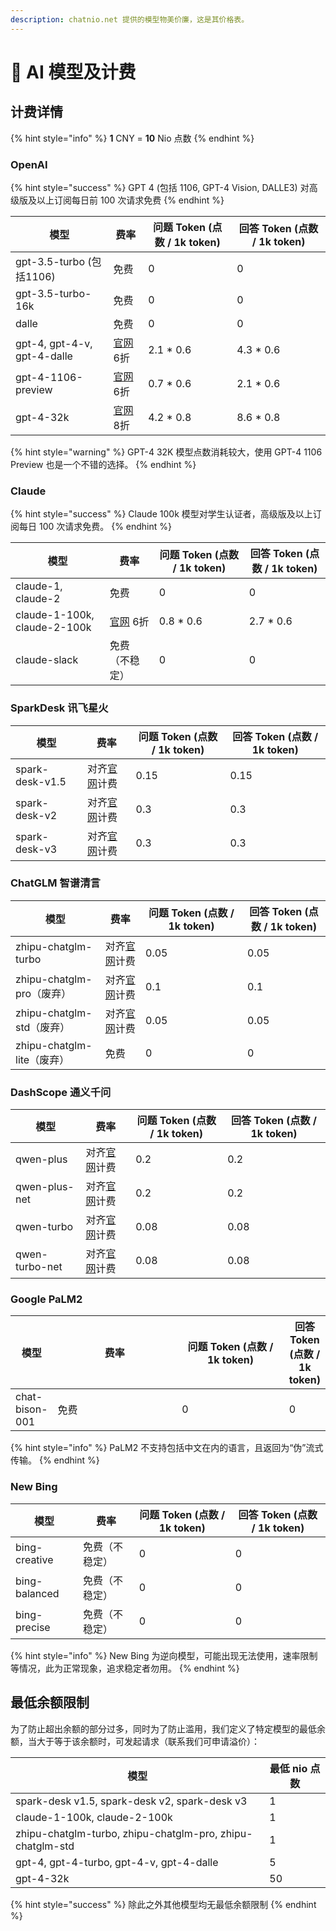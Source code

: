 ```yaml
---
description: chatnio.net 提供的模型物美价廉，这是其价格表。
---
```


# 🧐 AI 模型及计费

## 计费详情

{% hint style="info" %}
**1** CNY = **10** Nio 点数
{% endhint %}

### OpenAI

{% hint style="success" %}
GPT 4 (包括 1106, GPT-4 Vision, DALLE3) 对高级版及以上订阅每日前 100 次请求免费
{% endhint %}

<table><thead><tr><th>模型</th><th>费率</th><th width="126">问题 Token (点数 / 1k token)</th><th>回答 Token (点数 / 1k token)</th></tr></thead><tbody><tr><td>gpt-3.5-turbo (包括1106)</td><td>免费</td><td>0</td><td>0</td></tr><tr><td>gpt-3.5-turbo-16k</td><td>免费</td><td>0</td><td>0</td></tr><tr><td>dalle</td><td>免费</td><td>0</td><td>0</td></tr><tr><td>gpt-4, gpt-4-v, gpt-4-dalle</td><td><a href="https://openai.com/pricing">官网</a> 6折</td><td>2.1 * 0.6</td><td>4.3 * 0.6</td></tr><tr><td>gpt-4-1106-preview</td><td><a href="https://openai.com/pricing">官网</a> 6折</td><td>0.7 * 0.6</td><td>2.1 * 0.6</td></tr><tr><td>gpt-4-32k</td><td><a href="https://openai.com/pricing">官网</a> 8折</td><td>4.2 * 0.8</td><td>8.6 * 0.8</td></tr></tbody></table>

{% hint style="warning" %}
GPT-4 32K 模型点数消耗较大，使用 GPT-4 1106 Preview 也是一个不错的选择。
{% endhint %}

### Claude

{% hint style="success" %}
Claude 100k 模型对学生认证者，高级版及以上订阅每日 100 次请求免费。
{% endhint %}

<table><thead><tr><th>模型</th><th>费率</th><th width="128">问题 Token (点数 / 1k token)</th><th>回答 Token (点数 / 1k token)</th></tr></thead><tbody><tr><td>claude-1, claude-2</td><td>免费</td><td>0</td><td>0</td></tr><tr><td>claude-1-100k, claude-2-100k</td><td><a href="https://anthropic.com/pricing/">官网</a> 6折</td><td>0.8 * 0.6</td><td>2.7 * 0.6</td></tr><tr><td>claude-slack</td><td>免费（不稳定）</td><td>0</td><td>0</td></tr></tbody></table>

### SparkDesk 讯飞星火

<table><thead><tr><th>模型</th><th>费率</th><th width="135">问题 Token (点数 / 1k token)</th><th>回答 Token (点数 / 1k token)</th></tr></thead><tbody><tr><td>spark-desk-v1.5</td><td>对齐<a href="https://xinghuo.xfyun.cn/sparkapi">官网</a>计费</td><td>0.15</td><td>0.15</td></tr><tr><td>spark-desk-v2</td><td>对齐<a href="https://xinghuo.xfyun.cn/sparkapi">官网</a>计费</td><td>0.3</td><td>0.3</td></tr><tr><td>spark-desk-v3</td><td>对齐<a href="https://xinghuo.xfyun.cn/sparkapi">官网</a>计费</td><td>0.3</td><td>0.3</td></tr></tbody></table>

### ChatGLM 智谱清言

<table><thead><tr><th>模型</th><th>费率</th><th width="147">问题 Token (点数 / 1k token)</th><th>回答 Token (点数 / 1k token)</th></tr></thead><tbody><tr><td>zhipu-chatglm-turbo</td><td>对齐<a href="https://open.bigmodel.cn/pricing">官网</a>计费</td><td>0.05</td><td>0.05</td></tr><tr><td>zhipu-chatglm-pro（废弃）</td><td>对齐<a href="https://open.bigmodel.cn/pricing">官网</a>计费</td><td>0.1</td><td>0.1</td></tr><tr><td>zhipu-chatglm-std（废弃）</td><td>对齐<a href="https://open.bigmodel.cn/pricing">官网</a>计费</td><td>0.05</td><td>0.05</td></tr><tr><td>zhipu-chatglm-lite（废弃）</td><td>免费</td><td>0</td><td>0</td></tr></tbody></table>

### DashScope 通义千问

<table><thead><tr><th>模型</th><th>费率</th><th width="131">问题 Token (点数 / 1k token)</th><th>回答 Token (点数 / 1k token)</th></tr></thead><tbody><tr><td>qwen-plus</td><td>对齐<a href="https://help.aliyun.com/zh/dashscope/developer-reference/tongyi-thousand-questions-metering-and-billing">官网</a>计费</td><td>0.2</td><td>0.2</td></tr><tr><td>qwen-plus-net</td><td>对齐<a href="https://help.aliyun.com/zh/dashscope/developer-reference/tongyi-thousand-questions-metering-and-billing">官网</a>计费</td><td>0.2</td><td>0.2</td></tr><tr><td>qwen-turbo</td><td>对齐<a href="https://help.aliyun.com/zh/dashscope/developer-reference/tongyi-thousand-questions-metering-and-billing">官网</a>计费</td><td>0.08</td><td>0.08</td></tr><tr><td>qwen-turbo-net</td><td>对齐<a href="https://help.aliyun.com/zh/dashscope/developer-reference/tongyi-thousand-questions-metering-and-billing">官网</a>计费</td><td>0.08</td><td>0.08</td></tr></tbody></table>

### Google PaLM2

<table><thead><tr><th>模型</th><th width="191">费率</th><th width="161">问题 Token (点数 / 1k token)</th><th>回答 Token (点数 / 1k token)</th></tr></thead><tbody><tr><td>chat-bison-001</td><td>免费</td><td>0</td><td>0</td></tr></tbody></table>

{% hint style="info" %}
PaLM2 不支持包括中文在内的语言，且返回为“伪”流式传输。
{% endhint %}

### New Bing

<table><thead><tr><th>模型</th><th>费率</th><th width="138">问题 Token (点数 / 1k token)</th><th>回答 Token (点数 / 1k token)</th></tr></thead><tbody><tr><td>bing-creative</td><td>免费（不稳定）</td><td>0</td><td>0</td></tr><tr><td>bing-balanced</td><td>免费（不稳定）</td><td>0</td><td>0</td></tr><tr><td>bing-precise</td><td>免费（不稳定）</td><td>0</td><td>0</td></tr></tbody></table>

{% hint style="info" %}
New Bing 为逆向模型，可能出现无法使用，速率限制等情况，此为正常现象，追求稳定者勿用。
{% endhint %}

## 最低余额限制

为了防止超出余额的部分过多，同时为了防止滥用，我们定义了特定模型的最低余额，当大于等于该余额时，可发起请求（联系我们可申请溢价）：

| 模型                                                        | 最低 nio 点数 |
| --------------------------------------------------------- | --------- |
| spark-desk v1.5, spark-desk v2, spark-desk v3             | 1         |
| claude-1-100k, claude-2-100k                              | 1         |
| zhipu-chatglm-turbo, zhipu-chatglm-pro, zhipu-chatglm-std | 1         |
| gpt-4, gpt-4-turbo, gpt-4-v, gpt-4-dalle                  | 5         |
| gpt-4-32k                                                 | 50        |

{% hint style="success" %}
除此之外其他模型均无最低余额限制
{% endhint %}

